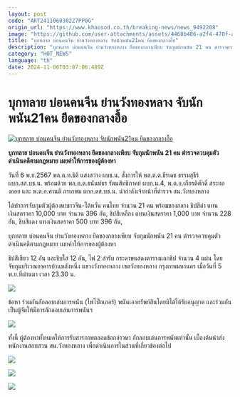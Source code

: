 ```yaml
---
layout: post
code: "ART2411060302Z7PP0G"
origin_url: "https://www.khaosod.co.th/breaking-news/news_9492208"
image: "https://github.com/user-attachments/assets/4468b486-a2f4-470f-aa00-91956c0655ab"
title: "บุกทลาย บ่อนคนจีน ย่านวังทองหลาง จับนักพนัน21คน ยึดของกลางอื้อ"
description: "บุกทลาย บ่อนคนจีน ย่านวังทองหลาง ยึดของกลางเพียบ จับกุมนักพนัน 21 คน ตำรวจควบคุมตัวดำเนินคดีตามกฎหมาย เผยคำให้การของผู้ต้องหา"
category: "HOT_NEWS"
language: "th"
date: 2024-11-06T03:07:06.489Z
---
```


# บุกทลาย บ่อนคนจีน ย่านวังทองหลาง จับนักพนัน21คน ยึดของกลางอื้อ

[![บุกทลาย บ่อนคนจีน ย่านวังทองหลาง จับนักพนัน21คน ยึดของกลางอื้อ](https://www.khaosod.co.th/wpapp/uploads/2024/11/Chinese-casino.jpg "บุกทลาย บ่อนคนจีน ย่านวังทองหลาง จับนักพนัน21คน ยึดของกลางอื้อ")](https://www.khaosod.co.th/wpapp/uploads/2024/11/Chinese-casino.jpg)

**บุกทลาย บ่อนคนจีน ย่านวังทองหลาง ยึดของกลางเพียบ จับกุมนักพนัน 21 คน ตำรวจควบคุมตัวดำเนินคดีตามกฎหมาย เผยคำให้การของผู้ต้องหา**

วันที่ 6 พ.ย.2567 พล.ต.ท.ธิติ แสงสว่าง ผบช.น. สั่งการให้ พล.ต.ต.ธีรเดช ธรรมสุธีร์ ผบก.สส.บช.น. พร้อมด้วย พล.ต.ต.ธนันท์ธร รัตนสิทธิภาคย์ ผบก.น.4, พ.ต.อ.เกียรติศักดิ์ สระทองออย และ พ.ต.อ.ศานติ กรเกษม ผกก.ดส.บช.น. นำกำลังเจ้าหน้าที่ตำรวจ สน.วังทองหลาง

ได้ทำการจับกุมตัวผู้ต้องหาชาวจีน-ไต้หวั่น คนไทย จำนวน 21 คน พร้อมของกลาง ชิปสีดำ แทนเงินสดราคา 10,000 บาท จำนวน 396 อัน, ชิปสีเหลือง แทนเงินสดราคา 1,000 บาท จำนวน 228 อัน, ชิบสีแดง แทงเงินสดราคา 500 บาท 396 อัน,

บุกทลาย บ่อนคนจีน ย่านวังทองหลาง ยึดของกลางเพียบ จับกุมนักพนัน 21 คน ตำรวจควบคุมตัวดำเนินคดีตามกฎหมาย เผยคำให้การของผู้ต้องหา

ชิปสีเขียว 12 อัน และชิบใส 12 อัน, ไพ่ 2 สำรับ กระดาษแสดงตารางแลกชิป จำนวน 4 แผ่น โดยจับกุมบริเวณอาคารบ้านหลังหนึ่ง แขวงวังทองหลาง เขตวังทองหลาง กรุงเทพมหานคร เมื่อวันที่ 5 พ.ย.ที่ผ่านมา เวลา 23.30 น.

[![](https://www.khaosod.co.th/wpapp/uploads/2024/11/6-บ่อน2.jpg)](https://www.khaosod.co.th/wpapp/uploads/2024/11/6-บ่อน2.jpg)

ข้อหา ร่วมกันลักลอบเล่นการพนัน (ไพ่โป๊กเกอร์) พนันเอาทรัพย์สินโดยมิได้ได้รับอนุญาต และร่วมกันเป็นผู้จัดให้มีการลักลอบเล่นการพนันฯ

[![](https://www.khaosod.co.th/wpapp/uploads/2024/11/6-บ่อน3.jpg)](https://www.khaosod.co.th/wpapp/uploads/2024/11/6-บ่อน3.jpg)

ทั้งนี้ ผู้ต้องหาทั้งหมดให้การรับสารภาพตลอดข้อกล่าวหา ลักลอบเล่นการพนันเท่านั้น เบื้องต้นนำส่งพนักงานสอบสวน สน.วังทองหลาง เพื่อดำเนินการในส่วนที่เกี่ยวข้องต่อไป

[![](https://www.khaosod.co.th/wpapp/uploads/2024/11/6-บ่อน4.jpg)](https://www.khaosod.co.th/wpapp/uploads/2024/11/6-บ่อน4.jpg)

[![](https://www.khaosod.co.th/wpapp/uploads/2024/11/6-บ่อน5.jpg)](https://www.khaosod.co.th/wpapp/uploads/2024/11/6-บ่อน5.jpg)

[![](https://www.khaosod.co.th/wpapp/uploads/2024/11/6-บ่อน6.jpg)](https://www.khaosod.co.th/wpapp/uploads/2024/11/6-บ่อน6.jpg)